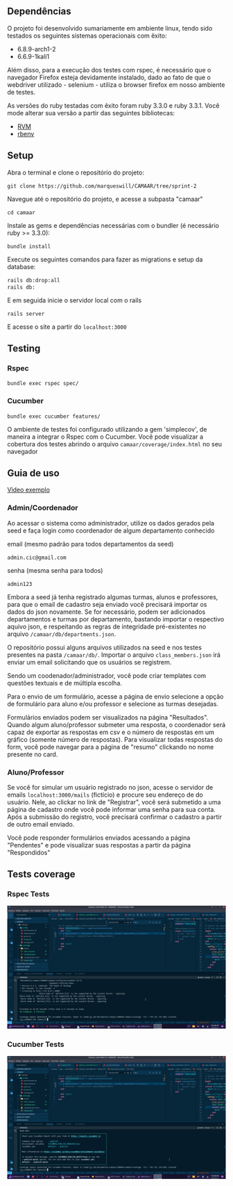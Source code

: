 ## Dependências
O projeto foi desenvolvido sumariamente em ambiente linux, tendo sido testados os seguintes sistemas operacionais com êxito:

- 6.8.9-arch1-2
- 6.6.9-1kali1

Além disso, para a execução dos testes com rspec, é necessário que o navegador Firefox esteja devidamente instalado, dado ao fato de que o webdriver utilizado - selenium - utiliza o browser firefox em nosso ambiente de testes.

As versões do ruby testadas com êxito foram ruby 3.3.0 e ruby 3.3.1. Você mode alterar sua versão a partir das seguintes bibliotecas:
- [RVM](https://rvm.io/)
- [rbenv](https://github.com/rbenv/rbenv)

## Setup ##
Abra o terminal e clone o repositório do projeto:
```
git clone https://github.com/marqueswill/CAMAAR/tree/sprint-2 
```

Navegue até o repositório do projeto, e acesse a subpasta "camaar"
```
cd camaar
```

Instale as gems e dependências necessárias com o bundler (é necessário ruby >= 3.3.0):
```
bundle install
```

Execute os seguintes comandos para fazer as migrations e setup da database:
```
rails db:drop:all
rails db:
```

E em seguida inicie o servidor local com o rails
```
rails server
```
E acesse o site a partir do ```localhost:3000```

## Testing ##

### Rspec

```
bundle exec rspec spec/ 
```

### Cucumber
```
bundle exec cucumber features/ 
```

O ambiente de testes foi configurado utilizando a gem 'simplecov', de maneira a integrar o Rspec com o Cucumber. Você pode visualizar a cobertura dos testes abrindo o arquivo ``` camaar/coverage/index.html ``` no seu navegador

## Guia de uso
[Vìdeo exemplo](https://youtu.be/bIlr8v9HpNo)

### Admin/Coordenador
Ao acessar o sistema como administrador, utilize os dados gerados pela seed e faça login como coordenador de algum departamento conhecido 

email (mesmo padrão para todos departamentos da seed) 
```
admin.cic@gmail.com
```

senha (mesma senha para todos) 
```
admin123
``` 

Embora a seed já tenha registrado algumas turmas, alunos e professores, para que o email de cadastro seja enviado você precisará importar os dados do json novamente. Se for necessário, podem ser adicionados departamentos e turmas por departamento, bastando importar o respectivo aquivo json, e respeitando as regras de integridade pré-existentes no arquivo `/camaar/db/departments.json`.

O repositório possui alguns arquivos utilizados na seed e nos testes presentes na pasta `/camaar/db/`. Importar o arquivo `class_members.json` irá enviar um email solicitando que os usuários se registrem. 

Sendo um coodenador/administrador, você pode criar templates com questões textuais e de múltipla escolha. 

Para o envio de um formulário, acesse a página de envio selecione a opção de formulário para aluno e/ou professor e selecione as turmas desejadas.

Formulários enviados podem ser visualizados na página "Resultados". Quando algum aluno/professor submeter uma resposta, o coordenador será capaz de exportar as respostas em csv e o número de respostas em um gráfico (somente número de respostas). Para visualizar todas respostas do form, você pode navegar para a página de "resumo" clickando no nome presente no card. 

### Aluno/Professor

Se você for simular um usuário registrado no json, acesse o servidor de emails `localhost:3000/mails` (fictício) e procure seu endereço de do usuário. Nele, ao clickar no link de "Registrar", você será submetido a uma página de cadastro onde você pode informar uma senha para sua conta. Após a submissão do registro, você precisará confirmar o cadastro a partir de outro email enviado.

Você pode responder formulários enviados acessando a página "Pendentes" e pode visualizar suas respostas a partir da página "Respondidos" 

## Tests coverage

### Rspec Tests
![Alt text](rspec_tests.png?raw=true "Rspec")

### Cucumber Tests
![Alt text](cucumber_tests.png?raw=true "Rspec")
